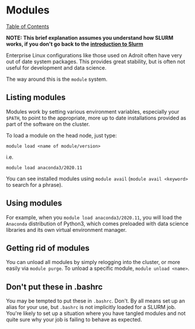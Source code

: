 # Modules

[Table of Contents](/hpc_beginning_workshop/)


**NOTE: This brief explanation assumes you understand how SLURM works, if you
don't go back to the [introduction to Slurm](../)**

Enterprise Linux configurations like those used on Adroit often have very
out of date system packages. This provides great stability, but is often not
useful for development and data science.

The way around this is the `module` system.

## Listing modules

Modules work by setting various environment variables, especially your `$PATH`,
to point to the appropriate, more up to date installations provided as part
of the software on the cluster.

To load a module on the head node, just type:

```
module load <name of module/version>
```
i.e.

```
module load anaconda3/2020.11
```

You can see installed modules using `module avail`
(`module avail <keyword>` to search for a phrase).

## Using modules

For example, when you `module load anaconda3/2020.11`, you will load the `Anaconda`
distribution of Python3, which comes preloaded with data science libraries
and its own virtual environment manager.

## Getting rid of modules

You can unload all modules by simply relogging into the cluster, or more easily
via `module purge`. To unload a specific module, `module unload <name>`.

## Don't put these in .bashrc

You may be tempted to put these in `.bashrc`. Don't. By all means set up an alias
for your use, but `.bashrc` is not implicitly loaded for a SLURM job. You're
likely to set up a situation where you have tangled modules and not quite sure
why your job is failing to behave as expected.
